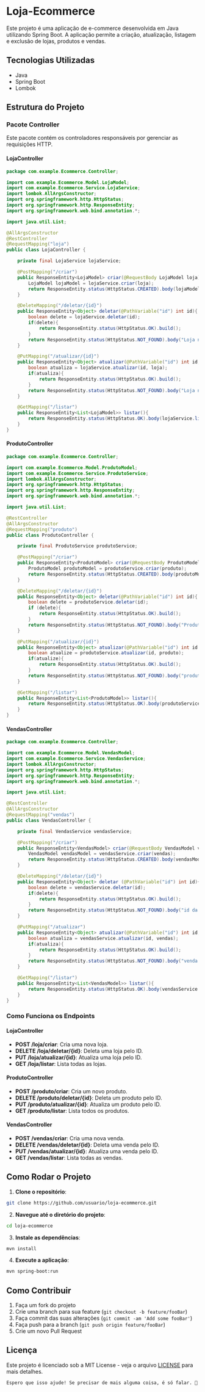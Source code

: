 # Loja-Ecommerce

Este projeto é uma aplicação de e-commerce desenvolvida em Java utilizando Spring Boot. A aplicação permite a criação, atualização, listagem e exclusão de lojas, produtos e vendas.

## Tecnologias Utilizadas
- Java
- Spring Boot
- Lombok

## Estrutura do Projeto

### Pacote Controller
Este pacote contém os controladores responsáveis por gerenciar as requisições HTTP.

#### LojaController
```java
package com.example.Ecommerce.Controller;

import com.example.Ecommerce.Model.LojaModel;
import com.example.Ecommerce.Service.LojaService;
import lombok.AllArgsConstructor;
import org.springframework.http.HttpStatus;
import org.springframework.http.ResponseEntity;
import org.springframework.web.bind.annotation.*;

import java.util.List;

@AllArgsConstructor
@RestController
@RequestMapping("loja")
public class LojaController {

    private final LojaService lojaService;

    @PostMapping("/criar")
    public ResponseEntity<LojaModel> criar(@RequestBody LojaModel loja){
        LojaModel lojaModel = lojaService.criar(loja);
        return ResponseEntity.status(HttpStatus.CREATED).body(lojaModel);
    }

    @DeleteMapping("/deletar/{id}")
    public ResponseEntity<Object> deletar(@PathVariable("id") int id){
        boolean delete = lojaService.deletar(id);
        if(delete){
            return ResponseEntity.status(HttpStatus.OK).build();
        }
        return ResponseEntity.status(HttpStatus.NOT_FOUND).body("Loja nao encontrada");
    }

    @PutMapping("/atualizar/{id}")
    public ResponseEntity<Object> atualizar(@PathVariable("id") int id, @RequestBody LojaModel loja){
        boolean atualiza = lojaService.atualizar(id, loja);
        if(atualiza){
            return ResponseEntity.status(HttpStatus.OK).build();
        }
        return ResponseEntity.status(HttpStatus.NOT_FOUND).body("Loja nao encontrada");
    }

    @GetMapping("/listar")
    public ResponseEntity<List<LojaModel>> listar(){
        return ResponseEntity.status(HttpStatus.OK).body(lojaService.listar());
    }
}
```

#### ProdutoController
```java
package com.example.Ecommerce.Controller;

import com.example.Ecommerce.Model.ProdutoModel;
import com.example.Ecommerce.Service.ProdutoService;
import lombok.AllArgsConstructor;
import org.springframework.http.HttpStatus;
import org.springframework.http.ResponseEntity;
import org.springframework.web.bind.annotation.*;

import java.util.List;

@RestController
@AllArgsConstructor
@RequestMapping("produto")
public class ProdutoController {

    private final ProdutoService produtoService;

    @PostMapping("/criar")
    public ResponseEntity<ProdutoModel> criar(@RequestBody ProdutoModel produto){
        ProdutoModel produtoModel = produtoService.criar(produto);
        return ResponseEntity.status(HttpStatus.CREATED).body(produtoModel);
    }

    @DeleteMapping("/deletar/{id}")
    public ResponseEntity<Object> deletar(@PathVariable("id") int id){
        boolean delete = produtoService.deletar(id);
        if (delete){
            return ResponseEntity.status(HttpStatus.OK).build();
        }
        return ResponseEntity.status(HttpStatus.NOT_FOUND).body("Produto nao encontrado");
    }

    @PutMapping("/atualizar/{id}")
    public ResponseEntity<Object> atualizar(@PathVariable("id") int id , @RequestBody ProdutoModel produto){
        boolean atualize = produtoService.atualizar(id, produto);
        if(atualize){
            return ResponseEntity.status(HttpStatus.OK).build();
        }
        return ResponseEntity.status(HttpStatus.NOT_FOUND).body("produto nao encontrado");
    }

    @GetMapping("/listar")
    public ResponseEntity<List<ProdutoModel>> listar(){
        return ResponseEntity.status(HttpStatus.OK).body(produtoService.listar());
    }
}
```

#### VendasController
```java
package com.example.Ecommerce.Controller;

import com.example.Ecommerce.Model.VendasModel;
import com.example.Ecommerce.Service.VendasService;
import lombok.AllArgsConstructor;
import org.springframework.http.HttpStatus;
import org.springframework.http.ResponseEntity;
import org.springframework.web.bind.annotation.*;

import java.util.List;

@RestController
@AllArgsConstructor
@RequestMapping("vendas")
public class VendasController {

    private final VendasService vendasService;

    @PostMapping("/criar")
    public ResponseEntity<VendasModel> criar(@RequestBody VendasModel vendas){
        VendasModel vendasModel = vendasService.criar(vendas);
        return ResponseEntity.status(HttpStatus.CREATED).body(vendasModel);
    }

    @DeleteMapping("/deletar/{id}")
    public ResponseEntity<Object> deletar (@PathVariable("id") int id){
        boolean delete = vendasService.deletar(id);
        if(delete){
            return ResponseEntity.status(HttpStatus.OK).build();
        }
        return ResponseEntity.status(HttpStatus.NOT_FOUND).body("id da venda nao encontrado, nao foi possivel deletar");
    }

    @PutMapping("/atualizar")
    public ResponseEntity<Object> atualizar(@PathVariable("id") int id, @RequestBody VendasModel vendas){
        boolean atualiza = vendasService.atualizar(id, vendas);
        if(atualiza){
            return ResponseEntity.status(HttpStatus.OK).build();
        }
        return ResponseEntity.status(HttpStatus.NOT_FOUND).body("venda não encontrada, não foi possivel atualizar");
    }

    @GetMapping("/listar")
    public ResponseEntity<List<VendasModel>> listar(){
        return ResponseEntity.status(HttpStatus.OK).body(vendasService.listar());
    }
}
```

### Como Funciona os Endpoints

#### LojaController
- **POST /loja/criar**: Cria uma nova loja.
- **DELETE /loja/deletar/{id}**: Deleta uma loja pelo ID.
- **PUT /loja/atualizar/{id}**: Atualiza uma loja pelo ID.
- **GET /loja/listar**: Lista todas as lojas.

#### ProdutoController
- **POST /produto/criar**: Cria um novo produto.
- **DELETE /produto/deletar/{id}**: Deleta um produto pelo ID.
- **PUT /produto/atualizar/{id}**: Atualiza um produto pelo ID.
- **GET /produto/listar**: Lista todos os produtos.

#### VendasController
- **POST /vendas/criar**: Cria uma nova venda.
- **DELETE /vendas/deletar/{id}**: Deleta uma venda pelo ID.
- **PUT /vendas/atualizar/{id}**: Atualiza uma venda pelo ID.
- **GET /vendas/listar**: Lista todas as vendas.

## Como Rodar o Projeto

1. **Clone o repositório**:
```bash
git clone https://github.com/usuario/loja-ecommerce.git
```

2. **Navegue até o diretório do projeto**:
```bash
cd loja-ecommerce
```

3. **Instale as dependências**:
```bash
mvn install
```

4. **Execute a aplicação**:
```bash
mvn spring-boot:run
```

## Como Contribuir

1. Faça um fork do projeto
2. Crie uma branch para sua feature (`git checkout -b feature/fooBar`)
3. Faça commit das suas alterações (`git commit -am 'Add some fooBar'`)
4. Faça push para a branch (`git push origin feature/fooBar`)
5. Crie um novo Pull Request

## Licença
Este projeto é licenciado sob a MIT License - veja o arquivo [LICENSE](LICENSE) para mais detalhes.

```
Espero que isso ajude! Se precisar de mais alguma coisa, é só falar. 🙂